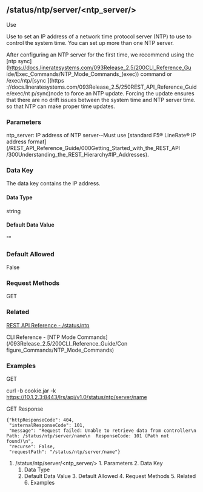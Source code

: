 ## /status/ntp/server/<ntp_server/>

Use

Use to set an IP address of a network time protocol server (NTP) to use to
control the system time. You can set up more than one NTP server.

After configuring an NTP server for the first time, we recommend using the
[ntp sync](https://docs.lineratesystems.com/093Release_2.5/200CLI_Reference_Gu
ide/Exec_Commands/NTP_Mode_Commands_(exec)) command or /exec/ntp/[sync ](https
://docs.lineratesystems.com/093Release_2.5/250REST_API_Reference_Guide/exec/nt
p/sync)node to force an NTP update. Forcing the update ensures that there are
no drift issues between the system time and NTP server time. so that NTP can
make proper time updates.

### Parameters

ntp_server: IP address of NTP server--Must use [standard F5® LineRate® IP
address format](/REST_API_Reference_Guide/000Getting_Started_with_the_REST_API
/300Understanding_the_REST_Hierarchy#IP_Addresses).

### Data Key

The data key contains the IP address.

#### Data Type

string

#### Default Data Value

""

### Default Allowed

False

### Request Methods

GET

### Related

[REST API Reference - /status/ntp](/REST_API_Reference_Guide/status/ntp)

CLI Reference - [NTP Mode Commands](/093Release_2.5/200CLI_Reference_Guide/Con
figure_Commands/NTP_Mode_Commands)

### Examples

GET

curl -b cookie.jar -k
https://10.1.2.3:8443/lrs/api/v1.0/status/ntp/server/name

GET Response

    
    {"httpResponseCode": 404,
     "internalResponseCode": 101,
     "message": "Request failed: Unable to retrieve data from controller\n  Path: /status/ntp/server/name\n  ResponseCode: 101 (Path not found)\n",
     "recurse": False,
     "requestPath": "/status/ntp/server/name"}
    

  1. /status/ntp/server/<ntp_server/>
    1. Parameters
    2. Data Key
      1. Data Type
      2. Default Data Value
    3. Default Allowed
    4. Request Methods
    5. Related
    6. Examples

